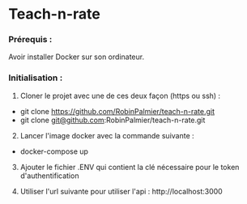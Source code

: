 # Teach-n-rate
### Prérequis :

Avoir installer Docker sur son ordinateur.

### Initialisation :

1) Cloner le projet avec une de ces deux façon (https ou ssh) :
  - git clone https://github.com/RobinPalmier/teach-n-rate.git 
  - git clone git@github.com:RobinPalmier/teach-n-rate.git

2) Lancer l'image docker avec la commande suivante :
  - docker-compose up

3) Ajouter le fichier .ENV qui contient la clé nécessaire pour le token d'authentification

4) Utiliser l'url suivante pour utiliser l'api : http://localhost:3000
